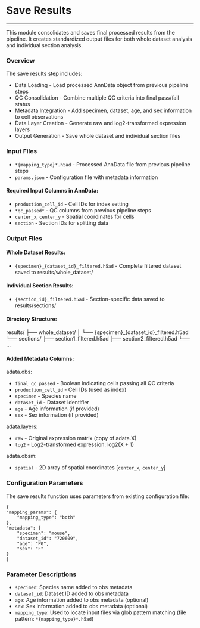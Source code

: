 # Save Results
---
This module consolidates and saves final processed results from the pipeline. It creates standardized output files for both whole dataset analysis and individual section analysis.

### Overview
The save results step includes:

- Data Loading - Load processed AnnData object from previous pipeline steps
- QC Consolidation - Combine multiple QC criteria into final pass/fail status
- Metadata Integration - Add specimen, dataset, age, and sex information to cell observations
- Data Layer Creation - Generate raw and log2-transformed expression layers
- Output Generation - Save whole dataset and individual section files

### Input Files

- `*{mapping_type}*.h5ad` - Processed AnnData file from previous pipeline steps
- `params.json` - Configuration file with metadata information

#### Required Input Columns in AnnData:

- `production_cell_id` - Cell IDs for index setting
- `*qc_passed*` - QC columns from previous pipeline steps
- `center_x`, `center_y` - Spatial coordinates for cells
- `section` - Section IDs for splitting data

### Output Files

#### Whole Dataset Results:
- `{specimen}_{dataset_id}_filtered.h5ad` - Complete filtered dataset saved to results/whole_dataset/

#### Individual Section Results:
- `{section_id}_filtered.h5ad` - Section-specific data saved to results/sections/

#### Directory Structure:
results/
├── whole_dataset/
│   └── {specimen}_{dataset_id}_filtered.h5ad
└── sections/
    ├── section1_filtered.h5ad
    ├── section2_filtered.h5ad
    └── ...

#### Added Metadata Columns:

adata.obs:
- `final_qc_passed` - Boolean indicating cells passing all QC criteria
- `production_cell_id` - Cell IDs (used as index)
- `specimen` - Species name
- `dataset_id` - Dataset identifier
- `age` - Age information (if provided)
- `sex` - Sex information (if provided)

adata.layers:
- `raw` - Original expression matrix (copy of adata.X)
- `log2` - Log2-transformed expression: log2(X + 1)

adata.obsm:
- `spatial` - 2D array of spatial coordinates [`center_x`, `center_y`]

### Configuration Parameters
The save results function uses parameters from existing configuration file:

    {
    "mapping_params": {
        "mapping_type": "both"
    }, 
    "metadata": {
        "specimen": "mouse",
        "dataset_id": "720609",
        "age": "P0",
        "sex": "F"
    }
    }
  
### Parameter Descriptions

- `specimen`: Species name added to obs metadata
- `dataset_id`: Dataset ID added to obs metadata
- `age`: Age information added to obs metadata (optional)
- `sex`: Sex information added to obs metadata (optional)
- `mapping_type`: Used to locate input files via glob pattern matching (file pattern: `*{mapping_type}*.h5ad`)
